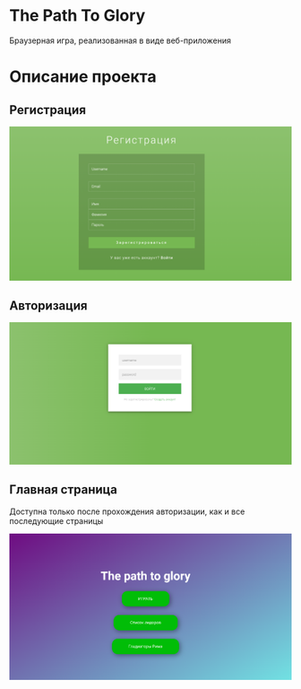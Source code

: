 # The Path To Glory

Браузерная игра, реализованная в виде веб-приложения

# Описание проекта

## Регистрация

![registration](https://github.com/R0ryMercury/the_path_to_glory/blob/master/readme_files/registration.png)

## Авторизация

![login](https://github.com/R0ryMercury/the_path_to_glory/blob/master/readme_files/login.png)

## Главная страница

Доступна только после прохождения авторизации, как и все последующие страницы

![main](https://github.com/R0ryMercury/the_path_to_glory/blob/master/readme_files/main.png)
